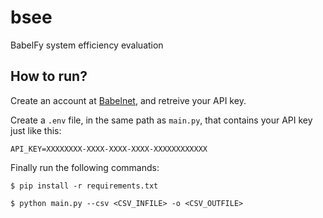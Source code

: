 # bsee
BabelFy system efficiency evaluation

## How to run?

Create an account at [Babelnet](https://babelnet.org/login), and retreive your API key.

Create a `.env` file, in the same path as `main.py`, that contains your API key just like this:
```
API_KEY=XXXXXXXX-XXXX-XXXX-XXXX-XXXXXXXXXXXX
```

Finally run the following commands:

```
$ pip install -r requirements.txt

$ python main.py --csv <CSV_INFILE> -o <CSV_OUTFILE>
```
